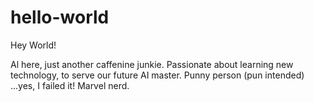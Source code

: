 # hello-world

Hey World!

Al here, just another caffenine junkie. 
Passionate about learning new technology, to serve our future AI master. 
Punny person (pun intended) ...yes, I failed it!
Marvel nerd. 

